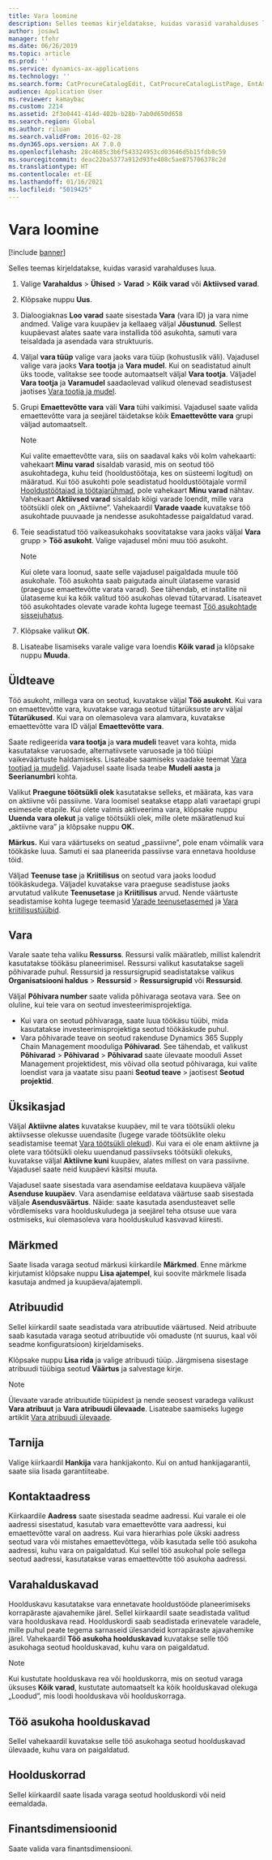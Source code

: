```yaml
---
title: Vara loomine
description: Selles teemas kirjeldatakse, kuidas varasid varahalduses luua.
author: josaw1
manager: tfehr
ms.date: 06/26/2019
ms.topic: article
ms.prod: ''
ms.service: dynamics-ax-applications
ms.technology: ''
ms.search.form: CatProcureCatalogEdit, CatProcureCatalogListPage, EntAssetObjectTableCopyStructure, EntAssetObjectTableCreate
audience: Application User
ms.reviewer: kamaybac
ms.custom: 2214
ms.assetid: 2f3e0441-414d-402b-b28b-7ab0d650d658
ms.search.region: Global
ms.author: riluan
ms.search.validFrom: 2016-02-28
ms.dyn365.ops.version: AX 7.0.0
ms.openlocfilehash: 28c4685c3b6f543324953cd03646d5b15fdb8c59
ms.sourcegitcommit: deac22ba5377a912d93fe408c5ae875706378c2d
ms.translationtype: HT
ms.contentlocale: et-EE
ms.lasthandoff: 01/16/2021
ms.locfileid: "5019425"
---
```

# <a name="create-an-asset"></a>Vara loomine

[!include [banner](../../includes/banner.md)]

 

Selles teemas kirjeldatakse, kuidas varasid varahalduses luua.

1. Valige **Varahaldus** > **Ühised** > **Varad** > **Kõik varad** või **Aktiivsed varad**.
2. Klõpsake nuppu **Uus**.
3. Dialoogiaknas **Loo varad** saate sisestada **Vara** (vara ID) ja vara nime andmed. Valige vara kuupäev ja kellaaeg väljal **Jõustunud**. Sellest kuupäevast alates saate vara installida töö asukohta, samuti vara teisaldada ja asendada vara struktuuris.
4. Väljal **vara tüüp** valige vara jaoks vara tüüp (kohustuslik väli). Vajadusel valige vara jaoks **Vara tootja** ja **Vara mudel**. Kui on seadistatud ainult üks toode, valitakse see toode automaatselt väljal **Vara tootja**. Väljadel **Vara tootja** ja **Varamudel** saadaolevad valikud olenevad seadistusest jaotises [Vara tootja ja mudel](../setup-for-objects/product-and-model.md).
5. Grupi **Emaettevõtte vara** väli **Vara** tühi vaikimisi. Vajadusel saate valida emaettevõtte vara ja seejärel täidetakse kõik **Emaettevõtte vara** grupi väljad automaatselt.
    >[!NOTE]  
    >Kui valite emaettevõtte vara, siis on saadaval kaks või kolm vahekaarti: vahekaart **Minu varad** sisaldab varasid, mis on seotud töö asukohtadega, kuhu teid (hooldustöötaja, kes on süsteemi logitud) on määratud. Kui töö asukohti pole seadistatud hooldustöötajale vormil [Hooldustöötajad ja töötajarühmad](../setup-for-objects/workers-and-worker-groups.md), pole vahekaart **Minu varad** nähtav. Vahekaart **Aktiivsed varad** sisaldab kõigi varade loendit, mille vara töötsükli olek on „Aktiivne”. Vahekaardil **Varade vaade** kuvatakse töö asukohtade puuvaade ja nendesse asukohtadesse paigaldatud varad.

6. Teie seadistatud töö vaikeasukohaks soovitatakse vara jaoks väljal **Vara** grupp > **Töö asukoht**. Valige vajadusel mõni muu töö asukoht.

    >[!NOTE]
    >Kui olete vara loonud, saate selle vajadusel paigaldada muule töö asukohale. Töö asukohta saab paigutada ainult ülataseme varasid (praeguse emaettevõtte varata varad). See tähendab, et installite nii ülataseme kui ka kõik valitud töö asukohas olevad tütarvarad. Lisateavet töö asukohtades olevate varade kohta lugege teemast [Töö asukohtade sissejuhatus](../functional-locations/introduction-to-functional-locations.md).

7. Klõpsake valikut **OK**.
8. Lisateabe lisamiseks varale valige vara loendis **Kõik varad** ja klõpsake nuppu **Muuda**.

## <a name="general-information"></a>Üldteave

Töö asukoht, millega vara on seotud, kuvatakse väljal **Töö asukoht**. Kui vara on emaettevõtte vara, kuvatakse varaga seotud tütarüksuste arv väljal **Tütarükused**. Kui vara on olemasoleva vara alamvara, kuvatakse emaettevõtte vara ID väljal **Emaettevõtte vara**.

Saate redigeerida **vara tootja** ja **vara mudeli** teavet vara kohta, mida kasutatakse varuosade, alternatiivsete varuosade ja töö tüüpi vaikeväärtuste haldamiseks. Lisateabe saamiseks vaadake teemat [Vara tootjad ja mudelid](../setup-for-objects/product-and-model.md). Vajadusel saate lisada teabe **Mudeli aasta** ja **Seerianumbri** kohta.

Valikut **Praegune töötsükli olek** kasutatakse selleks, et määrata, kas vara on aktiivne või passiivne. Vara loomisel seatakse etapp alati varaetapi grupi esimesele etapile. Kui olete valmis aktiveerima vara, klõpsake nuppu **Uuenda vara olekut** ja valige töötsükli olek, mille olete määratlenud kui „aktiivne vara” ja klõpsake nuppu **OK.**

**Märkus.** Kui vara väärtuseks on seatud „passiivne”, pole enam võimalik vara töökäske luua. Samuti ei saa planeerida passiivse vara ennetava hoolduse töid.

Väljad **Teenuse tase** ja **Kriitilisus** on seotud vara jaoks loodud töökäskudega. Väljadel kuvatakse vara praeguse seadistuse jaoks arvutatud valikute **Teenusetase** ja **Kriitilisus** arvud. Nende väärtuste seadistamise kohta lugege teemasid [Varade teenusetasemed](../setup-for-objects/object-priorities.md) ja [Vara kriitilisustüübid](../setup-for-objects/object-criticalities.md).

## <a name="asset"></a>Vara

Varale saate teha valiku **Ressurss**. Ressursi valik määratleb, millist kalendrit kasutatakse töökäsu planeerimisel. Ressursi valikut kasutatakse sageli põhivarade puhul. Ressursid ja ressursigrupid seadistatakse valikus **Organisatsiooni haldus** > **Ressursid** > **Ressursigrupid** või **Ressursid**.

Väljal **Põhivara number** saate valida põhivaraga seotava vara. See on oluline, kui teie vara on seotud investeerimisprojektiga.

- Kui vara on seotud põhivaraga, saate luua töökäsu tüübi, mida kasutatakse investeerimisprojektiga seotud töökäskude puhul. 
- Vara põhivarade teave on seotud rakenduse Dynamics 365 Supply Chain Management mooduliga **Põhivarad**. See tähendab, et valikust **Põhivarad** > **Põhivarad** > **Põhivarad** saate ülevaate mooduli Asset Management projektidest, mis võivad olla seotud põhivaraga, kui valite loendist vara ja vaatate sisu paani **Seotud teave**  > jaotisest **Seotud projektid**.


## <a name="details"></a>Üksikasjad

Väljal **Aktiivne alates** kuvatakse kuupäev, mil te vara töötsükli oleku aktiivsesse olekusse uuendasite (lugege varade töötsüklite oleku seadistamise teemat [Vara töötsükli olekud](../setup-for-objects/object-stages.md)). Kui vara ei ole enam aktiivne ja olete vara töötsükli oleku uuendanud passiivseks töötsükli olekuks, kuvatakse väljal **Aktiivne kuni** kuupäev, alates millest on vara passiivne. Vajadusel saate neid kuupäevi käsitsi muuta.

Vajadusel saate sisestada vara asendamise eeldatava kuupäeva väljale **Asenduse kuupäev**. Vara asendamise eeldatava väärtuse saab sisestada väljale **Asendusväärtus**. Näide: saate kasutada asendusteavet selle võrdlemiseks vara hoolduskuludega ja seejärel teha otsuse uue vara ostmiseks, kui olemasoleva vara hoolduskulud kasvavad kiiresti.

## <a name="notes"></a>Märkmed

Saate lisada varaga seotud märkusi kiirkardile **Märkmed**. Enne märkme kirjutamist klõpsake nuppu **Lisa ajatempel**, kui soovite märkmele lisada kasutaja andmed ja kuupäeva/ajatempli.

## <a name="attributes"></a>Atribuudid

Sellel kiirkardil saate seadistada vara atribuutide väärtused. Neid atribuute saab kasutada varaga seotud atribuutide või omaduste (nt suurus, kaal või seadme konfiguratsioon) kirjeldamiseks.

Klõpsake nuppu **Lisa rida** ja valige atribuudi tüüp. Järgmisena sisestage atribuudi tüübiga seotud **Väärtus** ja salvestage kirje.

>[!NOTE] 
>Ülevaate varade atribuutide tüüpidest ja nende seosest varadega valikust **Vara atribuut** ja **Vara atribuudi ülevaade**. Lisateabe saamiseks lugege artiklit [Vara atribuudi ülevaade](../objects/object-specification-overview.md).

## <a name="vendor"></a>Tarnija

Valige kiirkaardil **Hankija** vara hankijakonto. Kui on antud hankijagarantii, saate siia lisada garantiiteabe.

## <a name="address"></a>Kontaktaadress

Kiirkaardile **Aadress** saate sisestada seadme aadressi. Kui varale ei ole aadressi sisestatud, kasutab vara emaettevõtte vara aadressi, kui emaettevõtte varal on aadress. Kui vara hierarhias pole ükski aadress seotud vara või mistahes emaettevõttega, võib kasutada selle töö asukoha aadressi, kuhu vara on paigaldatud. Kui sellel töö asukohal pole sellega seotud aadressi, kasutatakse varas emaettevõtte töö asukoha aadressi.

## <a name="asset-management-plans"></a>Varahalduskavad

Hoolduskavu kasutatakse vara ennetavate hooldustööde planeerimiseks korrapäraste ajavahemike järel. Sellel kiirkaardil saate seadistada valitud vara hoolduskava read. Hoolduskordi saab seadistada erinevatele varadele, mille puhul peate tegema sarnaseid ülesandeid korrapäraste ajavahemike järel. Vahekaardil **Töö asukoha hoolduskavad** kuvatakse selle töö asukohaga seotud hoolduskavad, kuhu vara on paigaldatud.

>[!NOTE]
>Kui kustutate hoolduskava rea või hoolduskorra, mis on seotud varaga üksuses **Kõik varad**, kustutate automaatselt ka kõik hoolduskavad olekuga „Loodud”, mis loodi hoolduskava või hoolduskorraga.

## <a name="functional-location-maintenance-plans"></a>Töö asukoha hoolduskavad

Sellel vahekaardil kuvatakse selle töö asukohaga seotud hoolduskavad ülevaade, kuhu vara on paigaldatud.

## <a name="maintenance-rounds"></a>Hoolduskorrad

Sellel kiirkaardil saate lisada varaga seotud hoolduskordi või neid eemaldada.

## <a name="financial-dimensions"></a>Finantsdimensioonid

Saate valida vara finantsdimensiooni.
